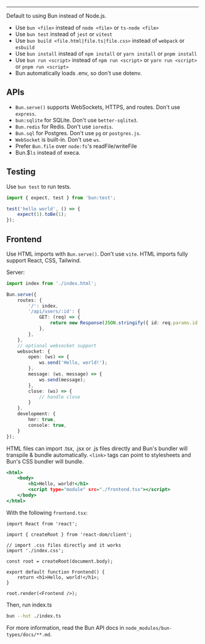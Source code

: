 ---

Default to using Bun instead of Node.js.

- Use `bun <file>` instead of `node <file>` or `ts-node <file>`
- Use `bun test` instead of `jest` or `vitest`
- Use `bun build <file.html|file.ts|file.css>` instead of `webpack` or `esbuild`
- Use `bun install` instead of `npm install` or `yarn install` or `pnpm install`
- Use `bun run <script>` instead of `npm run <script>` or `yarn run <script>` or `pnpm run <script>`
- Bun automatically loads .env, so don't use dotenv.

## APIs

- `Bun.serve()` supports WebSockets, HTTPS, and routes. Don't use `express`.
- `bun:sqlite` for SQLite. Don't use `better-sqlite3`.
- `Bun.redis` for Redis. Don't use `ioredis`.
- `Bun.sql` for Postgres. Don't use `pg` or `postgres.js`.
- `WebSocket` is built-in. Don't use `ws`.
- Prefer `Bun.file` over `node:fs`'s readFile/writeFile
- Bun.$`ls` instead of execa.

## Testing

Use `bun test` to run tests.

```ts#index.test.ts
import { expect, test } from 'bun:test';

test('hello world', () => {
	expect(1).toBe(1);
});
```

## Frontend

Use HTML imports with `Bun.serve()`. Don't use `vite`. HTML imports fully support React, CSS, Tailwind.

Server:

```ts#index.ts
import index from './index.html';

Bun.serve({
	routes: {
		'/': index,
		'/api/users/:id': {
			GET: (req) => {
				return new Response(JSON.stringify({ id: req.params.id }));
			},
		},
	},
	// optional websocket support
	websocket: {
		open: (ws) => {
			ws.send('Hello, world!');
		},
		message: (ws, message) => {
			ws.send(message);
		},
		close: (ws) => {
			// handle close
		}
	},
	development: {
		hmr: true,
		console: true,
	}
});
```

HTML files can import .tsx, .jsx or .js files directly and Bun's bundler will transpile & bundle automatically. `<link>` tags can point to stylesheets and Bun's CSS bundler will bundle.

```html#index.html
<html>
	<body>
		<h1>Hello, world!</h1>
		<script type="module" src="./frontend.tsx"></script>
	</body>
</html>
```

With the following `frontend.tsx`:

```tsx#frontend.tsx
import React from 'react';

import { createRoot } from 'react-dom/client';

// import .css files directly and it works
import './index.css';

const root = createRoot(document.body);

export default function Frontend() {
	return <h1>Hello, world!</h1>;
}

root.render(<Frontend />);
```

Then, run index.ts

```sh
bun --hot ./index.ts
```

For more information, read the Bun API docs in `node_modules/bun-types/docs/**.md`.
